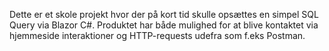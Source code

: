 Dette er et skole projekt hvor der på kort tid skulle opsættes en simpel SQL Query via Blazor C#. Produktet har både mulighed for at blive kontaktet via hjemmeside interaktioner og HTTP-requests udefra som f.eks Postman.
